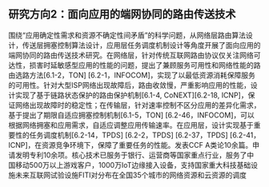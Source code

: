 ## 研究方向2：面向应用的端网协同的路由传送技术

围绕“应用确定性需求和资源不确定性间矛盾”的科学问题，从网络层路由算法设计，传送层拥塞控制算法设计，应用层任务调度机制设计等角度开展了面向应用的端网协同的路由传送技术研究。在网络层，针对传统互联网路由协议仅关注网络可达性，损害时延敏感型应用的性能的问题，提出了兼顾服务可用性和网络性能的路由选路方法[6.1-2，TON] [6.2-1，INFOCOM]，实现了以最低资源消耗保障服务的可用性。针对大型ISP网络出现故障后，路由收敛慢，严重影响应用的性能，设计实现了基于链路状态保护的路由保护机制[6.1-4, CoNEXT][6.2-18, ICNP]，保证网络出现故障时的稳定性；在传输层，针对速率控制不区分应用的差异化需求，基于提出了期限自适应拥塞控制机制[6.1-5，TON] [6.2-46，INFOCOM]，可以根据网络拥塞和应用需求，自适应调整应用传输速率。在应用层，设计实现基于重要性的任务调度机制[6.2-14，TPDS] [6.2-2，TPDS] [6.2-37，TPDS] [6.2-41，ICNP]，在资源竞争环境下，保障了重要任务的性能。发表CCF A类论10余篇。申请发明专利10余项。核心技术已服务于银行、运营商等国家重点行业，服务了中国移动500万以上游戏客户，1000万IoT边缘接入设备，支持国家重大科技基础设施未来互联网试验设施FITI对分布在全国35个城市的网络资源和云资源的调度